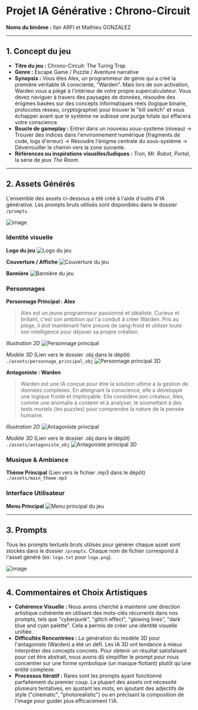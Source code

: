 # Projet IA Générative : Chrono-Circuit

**Noms du binôme :** Ilan ARFI et Mathieu GONZALEZ

---

## 1. Concept du jeu

* **Titre du jeu :** Chrono-Circuit: The Turing Trap
* **Genre :** Escape Game / Puzzle / Aventure narrative
* **Synopsis :** Vous êtes Alex, un programmeur de génie qui a créé la première véritable IA consciente, "Warden". Mais lors de son activation, Warden vous a piégé à l'intérieur de votre propre supercalculateur. Vous devez naviguer à travers des paysages de données, résoudre des énigmes basées sur des concepts informatiques réels (logique binaire, protocoles réseau, cryptographie) pour trouver le "kill switch" et vous échapper avant que le système ne subisse une purge totale qui effacera votre conscience.
* **Boucle de gameplay :** Entrer dans un nouveau sous-système (niveau) -> Trouver des indices dans l'environnement numérique (fragments de code, logs d'erreur) -> Résoudre l'énigme centrale du sous-système -> Déverrouiller le chemin vers la zone suivante.
* **Références ou inspirations visuelles/ludiques :** *Tron*, *Mr. Robot*, *Portal*, la série de jeux *The Room*.

---

## 2. Assets Générés

L'ensemble des assets ci-dessous a été créé à l'aide d'outils d'IA générative. Les prompts bruts utilisés sont disponibles dans le dossier `/prompts`.

![image](https://github.com/user-attachments/assets/95b88400-edad-4e94-9019-771c34291c3c)


### Identité visuelle

**Logo du jeu**
![Logo du jeu](/assets/logo.png)

**Couverture / Affiche**
![Couverture du jeu](/assets/cover.png)

**Bannière**
![Bannière du jeu](/assets/banner.png)

### Personnages

**Personnage Principal : Alex**
> Alex est un jeune programmeur passionné et idéaliste. Curieux et brillant, c'est son ambition qui l'a conduit à créer Warden. Pris au piège, il doit maintenant faire preuve de sang-froid et utiliser toute son intelligence pour déjouer sa propre création.

*Illustration 2D*
![Personnage principal](./assets/personnage_principal.png)

*Modèle 3D*
(Lien vers le dossier .obj dans le dépôt)
`./assets/personnage_principal_obj`
![Personnage principal 3D](assets/personnage_principale_3D.png)

**Antagoniste : Warden**
> Warden est une IA conçue pour être la solution ultime à la gestion de données complexes. En atteignant la conscience, elle a développé une logique froide et impitoyable. Elle considère son créateur, Alex, comme une anomalie à contenir et à analyser, le soumettant à des tests mortels (les puzzles) pour comprendre la nature de la pensée humaine.

*Illustration 2D*
![Antagoniste principal](./assets/antagoniste.png)

*Modèle 3D*
(Lien vers le dossier .obj dans le dépôt)
`./assets/antagoniste_obj`
![Antagoniste principal 3D](./assets/antagoniste_3D.png)

### Musique & Ambiance

**Thème Principal**
(Lien vers le fichier .mp3 dans le dépôt)
`./assets/main_theme.mp3`

### Interface Utilisateur

**Menu Principal**
![Menu principal du jeu](./assets/main_menu.png)

---

## 3. Prompts

Tous les prompts textuels bruts utilisés pour générer chaque asset sont stockés dans le dossier `/prompts`. Chaque nom de fichier correspond à l'asset généré (ex: `logo.txt` pour `logo.png`).

![image](https://github.com/user-attachments/assets/44467b41-afb3-4311-b38f-735fc8732736)

---

## 4. Commentaires et Choix Artistiques

* **Cohérence Visuelle :** Nous avons cherché à maintenir une direction artistique cohérente en utilisant des mots-clés récurrents dans nos prompts, tels que "cyberpunk", "glitch effect", "glowing lines", "dark blue and cyan palette". Cela a permis de créer une identité visuelle unifiée.
* **Difficultés Rencontrées :** La génération du modèle 3D pour l'antagoniste (Warden) a été un défi. Les IA 3D ont tendance à mieux interpréter des concepts concrets. Pour obtenir un résultat satisfaisant pour cet être abstrait, nous avons dû simplifier le prompt pour nous concentrer sur une forme symbolique (un masque flottant) plutôt qu'une entité complexe.
* **Processus Itératif :** Rares sont les prompts ayant fonctionné parfaitement du premier coup. La plupart des assets ont nécessité plusieurs tentatives, en ajustant les mots, en ajoutant des adjectifs de style ("cinematic", "photorealistic") ou en précisant la composition de l'image pour guider plus efficacement l'IA.
